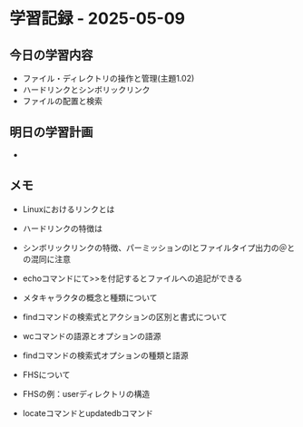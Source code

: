 # 学習記録 - 2025-05-09

## 今日の学習内容
- ファイル・ディレクトリの操作と管理(主題1.02)
- ハードリンクとシンボリックリンク
- ファイルの配置と検索


## 明日の学習計画
- 

## メモ
- Linuxにおけるリンクとは
- ハードリンクの特徴は
- シンボリックリンクの特徴、パーミッションのlとファイルタイプ出力の＠との混同に注意
- echoコマンドにて>>を付記するとファイルへの追記ができる
- メタキャラクタの概念と種類について

- findコマンドの検索式とアクションの区別と書式について
- wcコマンドの語源とオプションの語源
- findコマンドの検索式オプションの種類と語源
- FHSについて
- FHSの例：userディレクトリの構造
- locateコマンドとupdatedbコマンド